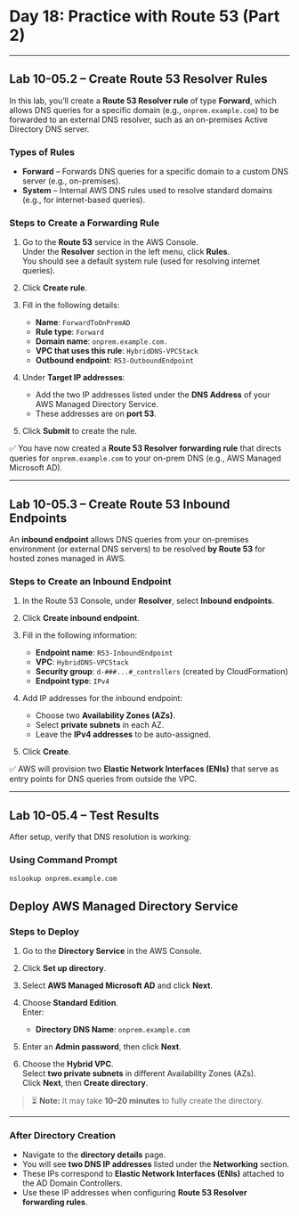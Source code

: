 # Day 18: Practice with Route 53 (Part 2)

---

## Lab 10-05.2 – Create Route 53 Resolver Rules

In this lab, you’ll create a **Route 53 Resolver rule** of type **Forward**, which allows DNS queries for a specific domain (e.g., `onprem.example.com`) to be forwarded to an external DNS resolver, such as an on-premises Active Directory DNS server.

### Types of Rules

- **Forward** – Forwards DNS queries for a specific domain to a custom DNS server (e.g., on-premises).
- **System** – Internal AWS DNS rules used to resolve standard domains (e.g., for internet-based queries).

### Steps to Create a Forwarding Rule

1. Go to the **Route 53** service in the AWS Console.  
   Under the **Resolver** section in the left menu, click **Rules**.  
   You should see a default system rule (used for resolving internet queries).

2. Click **Create rule**.

3. Fill in the following details:
   - **Name**: `ForwardToOnPremAD`
   - **Rule type**: `Forward`
   - **Domain name**: `onprem.example.com.`
   - **VPC that uses this rule**: `HybridDNS-VPCStack`
   - **Outbound endpoint**: `R53-OutboundEndpoint`

4. Under **Target IP addresses**:
   - Add the two IP addresses listed under the **DNS Address** of your AWS Managed Directory Service.
   - These addresses are on **port 53**.

5. Click **Submit** to create the rule.

✅ You have now created a **Route 53 Resolver forwarding rule** that directs queries for `onprem.example.com` to your on-prem DNS (e.g., AWS Managed Microsoft AD).

---

## Lab 10-05.3 – Create Route 53 Inbound Endpoints

An **inbound endpoint** allows DNS queries from your on-premises environment (or external DNS servers) to be resolved **by Route 53** for hosted zones managed in AWS.

### Steps to Create an Inbound Endpoint

1. In the Route 53 Console, under **Resolver**, select **Inbound endpoints**.

2. Click **Create inbound endpoint**.

3. Fill in the following information:
   - **Endpoint name**: `R53-InboundEndpoint`
   - **VPC**: `HybridDNS-VPCStack`
   - **Security group**: `d-###...#_controllers` (created by CloudFormation)
   - **Endpoint type**: `IPv4`

4. Add IP addresses for the inbound endpoint:
   - Choose two **Availability Zones (AZs)**.
   - Select **private subnets** in each AZ.
   - Leave the **IPv4 addresses** to be auto-assigned.

5. Click **Create**.

✅ AWS will provision two **Elastic Network Interfaces (ENIs)** that serve as entry points for DNS queries from outside the VPC.

---

## Lab 10-05.4 – Test Results

After setup, verify that DNS resolution is working:

### Using Command Prompt
```cmd
nslookup onprem.example.com
```

## Deploy AWS Managed Directory Service

### Steps to Deploy

1. Go to the **Directory Service** in the AWS Console.

2. Click **Set up directory**.

3. Select **AWS Managed Microsoft AD** and click **Next**.

4. Choose **Standard Edition**.  
   Enter:
   - **Directory DNS Name**: `onprem.example.com`

5. Enter an **Admin password**, then click **Next**.

6. Choose the **Hybrid VPC**.  
   Select **two private subnets** in different Availability Zones (AZs).  
   Click **Next**, then **Create directory**.

> ⏳ **Note:** It may take **10–20 minutes** to fully create the directory.

---

### After Directory Creation

- Navigate to the **directory details** page.
- You will see **two DNS IP addresses** listed under the **Networking** section.
- These IPs correspond to **Elastic Network Interfaces (ENIs)** attached to the AD Domain Controllers.
- Use these IP addresses when configuring **Route 53 Resolver forwarding rules**.
